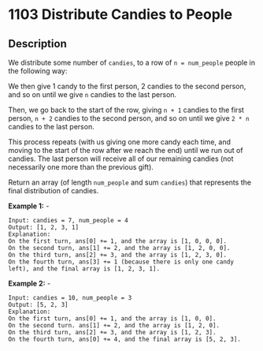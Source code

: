 # 1103 Distribute Candies to People

## Description

We distribute some number of `candies`, to a row of `n = num_people` people in the following way:

We then give 1 candy to the first person, 2 candies to the second person, and so on until we give `n` candies to the last person.

Then, we go back to the start of the row, giving `n + 1` candies to the first person, `n + 2` candies to the second person, and so on until we give `2 * n` candies to the last person.

This process repeats (with us giving one more candy each time, and moving to the start of the row after we reach the end) until we run out of candies. The last person will receive all of our remaining candies (not necessarily one more than the previous gift).

Return an array (of length `num_people` and sum `candies`) that represents the final distribution of candies.

**Example 1:** -

```text
Input: candies = 7, num_people = 4
Output: [1, 2, 3, 1]
Explanation:
On the first turn, ans[0] += 1, and the array is [1, 0, 0, 0].
On the second turn, ans[1] += 2, and the array is [1, 2, 0, 0].
On the third turn, ans[2] += 3, and the array is [1, 2, 3, 0].
On the fourth turn, ans[3] += 1 (because there is only one candy left), and the final array is [1, 2, 3, 1].
```

**Example 2:** -

```text
Input: candies = 10, num_people = 3
Output: [5, 2, 3]
Explanation:
On the first turn, ans[0] += 1, and the array is [1, 0, 0].
On the second turn. ans[1] += 2, and the array is [1, 2, 0].
On the third turn, ans[2] += 3, and the array is [1, 2, 3].
On the fourth turn, ans[0] += 4, and the final array is [5, 2, 3].
```
